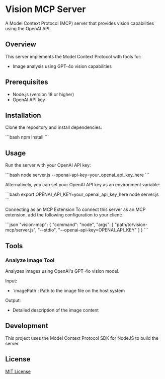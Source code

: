 # Vision MCP Server

A Model Context Protocol (MCP) server that provides vision capabilities using the OpenAI API.

## Overview

This server implements the Model Context Protocol with tools for:

- Image analysis using GPT-4o vision capabilities

## Prerequisites

- Node.js (version 18 or higher)
- OpenAI API key

## Installation

Clone the repository and install dependencies:

\`\`\`bash
npm install
\`\`\`

## Usage

Run the server with your OpenAI API key:

\`\`\`bash
node server.js --openai-api-key=your_openai_api_key_here
\`\`\`

Alternatively, you can set your OpenAI API key as an environment variable:

\`\`\`bash
export OPENAI_API_KEY=your_openai_api_key_here
node server.js
\`\`\`

Connecting as an MCP Extension
To connect this server as an MCP extension, add the following configuration to your client:

\`\`\`json
"vision-mcp": {
  "command": "node",
  "args": [
    "path/to/vision-mcp/server.js",
    "--stdio",
    "--openai-api-key=OPENAI_API_KEY"
  ]
}
\`\`\`

## Tools

### Analyze Image Tool

Analyzes images using OpenAI's GPT-4o vision model.

Input:
- \`imagePath\`: Path to the image file on the host system

Output:
- Detailed description of the image content

## Development

This project uses the Model Context Protocol SDK for NodeJS to build the server.

## License

[MIT License](LICENSE)